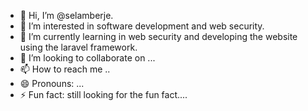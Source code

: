 - 👋 Hi, I’m @selamberje.
- 👀 I’m interested in software development and web security.
- 🌱 I’m currently learning in web security and developing the website using the laravel framework.
- 💞️ I’m looking to collaborate on ...
- 📫 How to reach me ..
- 😄 Pronouns: ...
- ⚡ Fun fact: still looking for the fun fact....

<!---
selamberje/selamberje is a ✨ special ✨ repository because its `README.md` (this file) appears on your GitHub profile.
You can click the Preview link to take a look at your changes.
--->
